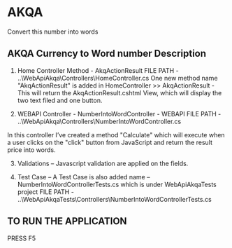 # AKQA
Convert this number into words

AKQA Currency to Word number Description
-----------------------------------------------------------------------
1. Home Controller Method - AkqActionResult
FILE PATH - ..\WebApiAkqa\Controllers\HomeController.cs
One new method name "AkqActionResult" is added in HomeController >> AkqActionResult - This will return the AkqActionResult.cshtml View, which will display the two text filed and one button.

2. WEBAPI Controller - NumberIntoWordController - WEBAPI
FILE PATH - ..\WebApiAkqa\Controllers\NumberIntoWordController.cs

In this controller I’ve created a method "Calculate" which will execute when a user clicks on the "click" button from JavaScript and return the result price into words.

3. Validations – Javascript validation are applied on the fields.

4. Test Case – A Test Case is also added name – NumberIntoWordControllerTests.cs which is under WebApiAkqaTests project
FILE PATH - ..\WebApiAkqaTests\Controllers\NumberIntoWordControllerTests.cs



TO RUN THE APPLICATION
---------------------------------------
PRESS F5
